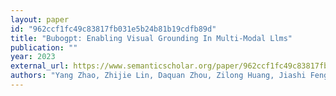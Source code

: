 ```yaml
---
layout: paper
id: "962ccf1fc49c83817fb031e5b24b81b19cdfb89d"
title: "Bubogpt: Enabling Visual Grounding In Multi-Modal Llms"
publication: ""
year: 2023
external_url: https://www.semanticscholar.org/paper/962ccf1fc49c83817fb031e5b24b81b19cdfb89d
authors: "Yang Zhao, Zhijie Lin, Daquan Zhou, Zilong Huang, Jiashi Feng, Bingyi Kang"
---
```

